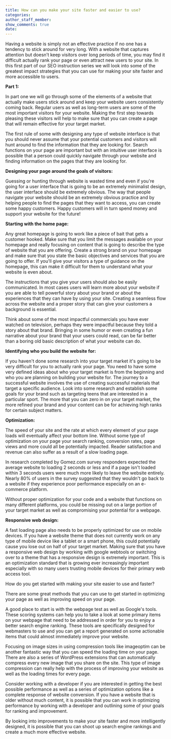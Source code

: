 ```yaml
---
title: How can you make your site faster and easier to use?
categories:
author_staff_member:
show_comments: true
date:
---
```



Having a website is simply not an effective practice if no one has a tendency to stick around for very long. With a website that captures attention but doesn’t keep visitors over long periods of time, you may find it difficult actually rank your page or even attract new users to your site. In this first part of our SEO instruction series we will look into some of the greatest impact strategies that you can use for making your site faster and more accessible to users.

**Part 1:**

In part one we will go through some of the elements of a website that actually make users stick around and keep your website users consistently coming back. Regular users as well as long-term users are some of the most important visitors for your website. Making the first step towards pleasing these visitors will help to make sure that you can create a page that will remain effective for your target market.

The first rule of some with designing any type of website interface is that you should never assume that your potential customers and visitors will hunt around to find the information that they are looking for. Search functions on your page are important but with an intuitive user interface is possible that a person could quickly navigate through your website and finding information on the pages that they are looking for.

**Designing your page around the goals of visitors:**

Guessing or hunting through website is wasted time and even if you're going for a user interface that is going to be an extremely minimalist design, the user interface should be extremely obvious. The way that people navigate your website should be an extremely obvious practice and by helping people to find the pages that they want to access, you can create some happy customers. Happy customers will in turn spend money and support your website for the future!

**Starting with the home page:**

Any great homepage is going to work like a piece of bait that gets a customer hooked. Make sure that you limit the messages available on your homepage and really focusing on content that is going to describe the type of website that you are offering. Create a strong brand on your homepage and make sure that you state the basic objectives and services that you are going to offer. If you'll give your visitors a type of guidance on the homepage, this can make it difficult for them to understand what your website is even about.

The instructions that you give your users should also be easily communicated. In most cases users will learn more about your website if you are able to tell powerful story about your brand or about the experiences that they can have by using your site. Creating a seamless flow across the website and a proper story that can give your customers a background is essential.

Think about some of the most impactful commercials you have ever watched on television, perhaps they were impactful because they told a story about that brand. Bringing in some humor or even creating a fun narrative about your brand that your users could read, can be far better than a boring old basic description of what your website can do.

**Identifying who you build the website for:**

If you haven't done some research into your target market it's going to be very difficult for you to actually rank your page. You need to have some very defined ideas about who your target market is from the beginning and who you are planning on building your website for. The journey to a successful website involves the use of creating successful materials that target a specific audience. Look into some research and establish some goals for your brand such as targeting teens that are interested in a particular sport. The more that you can zero in on your target market, the more refined your brand and your content can be for achieving high ranks for certain subject matters.

**Optimization:**

The speed of your site and the rate at which every element of your page loads will eventually affect your bottom line. Without some type of optimization on your page your search ranking, conversion rates, page views and more could all be potentially impacted. Reader satisfaction and revenue can also suffer as a result of a slow loading page.

In research completed by Gomez.com survey responders expected the average website to loading 2 seconds or less and if a page isn't loaded within 3 seconds users were much more likely to leave the website entirely. Nearly 80% of users in the survey suggested that they wouldn't go back to a website if they experience poor performance especially on an e-commerce platform.

Without proper optimization for your code and a website that functions on many different platforms, you could be missing out on a large portion of your target market as well as compromising your potential for a webpage.

**Responsive web design:**

A fast loading page also needs to be properly optimized for use on mobile devices. If you have a website theme that does not currently work on any type of mobile device like a tablet or a smart phone, this could potentially cause you lose out on half of your target market. Making sure that you have a responsive web design by working with google webtools or switching over to a theme that has a responsive design is extremely important. This is an optimization standard that is growing ever increasingly important especially with so many users trusting mobile devices for their primary web access tool.

How do you get started with making your site easier to use and faster?

There are some great methods that you can use to get started in optimizing your page as well as improving speed on your page.

A good place to start is with the webpage test as well as Google's tools. These scoring systems can help you to take a look at some primary items on your webpage that need to be addressed in order for you to enjoy a better search engine ranking. These tools are specifically designed for webmasters to use and you can get a report generated on some actionable items that could almost immediately improve your website.

Focusing on image sizes in using compression tools like imageoptim can be another fantastic way that you can speed the loading time on your page. There are also a series of WordPress extensions that can automatically compress every new image that you share on the site. This type of image compression can really help with the process of improving your website as well as the loading times for every page.

Consider working with a developer if you are interested in getting the best possible performance as well as a series of optimization options like a complete response of website conversion. If you have a website that is older without much content, it is possible that you can work in optimizing performance by working with a developer and outlining some of your goals for ranking and improvement.

By looking into improvements to make your site faster and more intelligently designed, it is possible that you can shoot up search engine rankings and create a much more effective website.